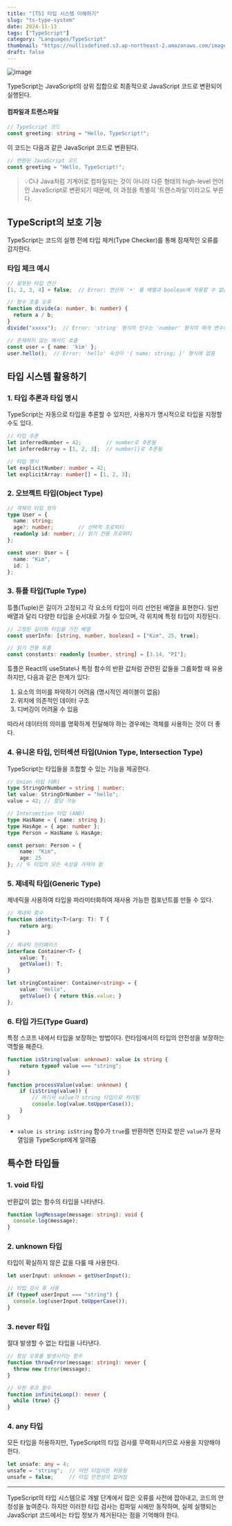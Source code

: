 ```yaml
---
title: "[TS] 타입 시스템 이해하기"
slug: "ts-type-system"
date: 2024-11-13
tags: ["TypeScript"]
category: "Languages/TypeScript"
thumbnail: "https://nullisdefined.s3.ap-northeast-2.amazonaws.com/images/bdb3fceafe9378092615c3f6ddf659a2.png"
draft: false
---
```

![image](https://nullisdefined.s3.ap-northeast-2.amazonaws.com/images/bdb3fceafe9378092615c3f6ddf659a2.png)

TypeScript는 JavaScript의 상위 집합으로 최종적으로 JavaScript 코드로 변환되어 실행된다.

#### 컴파일과 트랜스파일
```ts
// TypeScript 코드
const greeting: string = "Hello, TypeScript!";
```
이 코드는 다음과 같은 JavaScript 코드로 변환된다.
```js
// 변환된 JavaScript 코드
const greeting = "Hello, TypeScript!";
```
> 💡C나 Java처럼 기계어로 컴파일되는 것이 아니라 다른 형태의 high-level 언어인 JavaScript로 변환되기 때문에, 이 과정을 특별히 '트랜스파일'이라고도 부른다.

## TypeScript의 보호 기능
TypeScript는 코드의 실행 전에 타입 체커(Type Checker)를 통해 잠재적인 오류를 감지한다.
###  타입 체크 예시
```ts
// 잘못된 타입 연산
[1, 2, 3, 4] + false;  // Error: 연산자 '+' 를 배열과 boolean에 적용할 수 없음.

// 함수 호출 오류
function divide(a: number, b: number) {
  return a / b;
}
divide("xxxxx");  // Error: 'string' 형식의 인수는 'number' 형식의 매개 변수에 할당될 수 없음.

// 존재하지 않는 메서드 호출
const user = { name: 'kim' };
user.hello();  // Error: 'hello' 속성이 '{ name: string; }' 형식에 없음
```

## 타입 시스템 활용하기
### 1. 타입 추론과 타입 명시
TypeScript는 자동으로 타입을 추론할 수 있지만, 사용자가 명시적으로 타입을 지정할 수도 있다.
```ts
// 타입 추론
let inferredNumber = 42;        // number로 추론됨
let inferredArray = [1, 2, 3];  // number[]로 추론됨

// 타입 명시
let explicitNumber: number = 42;
let explicitArray: number[] = [1, 2, 3];
```
### 2. 오브젝트 타입(Object Type)
```ts
// 객체의 타입 정의
type User = {
  name: string;
  age?: number;        // 선택적 프로퍼티
  readonly id: number; // 읽기 전용 프로퍼티
};

const user: User = {
  name: "Kim",
  id: 1
};
```

### 3. 튜플 타입(Tuple Type)
튜플(Tuple)은 길이가 고정되고 각 요소의 타입이 미리 선언된 배열을 표현한다. 일반 배열과 달리 다양한 타입을 순서대로 가질 수 있으며, 각 위치에 특정 타입이 지정된다.
```ts
// 고정된 길이와 타입을 가진 배열
const userInfo: [string, number, boolean] = ["Kim", 25, true];

// 읽기 전용 튜플
const constants: readonly [number, string] = [3.14, "PI"];
```

튜플은 React의 useState나 특정 함수의 반환 값처럼 관련된 값들을 그룹화할 때 유용하지만, 다음과 같은 한계가 있다:

1. 요소의 의미를 파악하기 어려움 (명시적인 레이블이 없음)
2. 위치에 의존적인 데이터 구조
3. 디버깅이 어려울 수 있음

따라서 데이터의 의미를 명확하게 전달해야 하는 경우에는 객체를 사용하는 것이 더 좋다.

### 4. 유니온 타입, 인터섹션 타입(Union Type, Intersection Type)
TypeScript는 타입들을 조합할 수 있는 기능을 제공한다.
```ts
// Union 타입 (OR)
type StringOrNumber = string | number;
let value: StringOrNumber = "hello";
value = 42; // 할당 가능

// Intersection 타입 (AND)
type HasName = { name: string };
type HasAge = { age: number };
type Person = HasName & HasAge;

const person: Person = {
    name: "Kim",
    age: 25
}; // 두 타입의 모든 속성을 가져야 함
```

### 5. 제네릭 타입(Generic Type)
제네릭을 사용하여 타입을 파라미터화하여 재사용 가능한 컴포넌트를 만들 수 있다.
```ts
// 제네릭 함수
function identity<T>(arg: T): T {
    return arg;
}

// 제네릭 인터페이스
interface Container<T> {
    value: T;
    getValue(): T;
}

let stringContainer: Container<string> = {
    value: "Hello",
    getValue() { return this.value; }
};
```

### 6. 타입 가드(Type Guard)
특정 스코프 내에서 타입을 보장하는 방법이다. 런타임에서의 타입의 안전성을 보장하는 역할을 해준다.
```ts
function isString(value: unknown): value is string {
    return typeof value === "string";
}

function processValue(value: unknown) {
    if (isString(value)) {
        // 여기서 value가 string 타입으로 처리됨
        console.log(value.toUpperCase());
    }
}
```
- `value is string`: `isString` 함수가 `true`를 반환하면 인자로 받은 `value`가 문자열임을 TypeScript에게 알려줌
## 특수한 타입들
### 1. void 타입
반환값이 없는 함수의 타입을 나타낸다.
```ts
function logMessage(message: string): void {
  console.log(message);
}
```

### 2. unknown 타입
타입이 확실하지 않은 값을 다룰 때 사용한다.
```ts
let userInput: unknown = getUserInput();

// 타입 검사 후 사용
if (typeof userInput === "string") {
  console.log(userInput.toUpperCase());
}
```

### 3. never 타입
절대 발생할 수 없는 타입을 나타낸다.
```ts
// 항상 오류를 발생시키는 함수
function throwError(message: string): never {
  throw new Error(message);
}

// 무한 루프 함수
function infiniteLoop(): never {
  while (true) {}
}
```


### 4. any 타입
모든 타입을 허용하지만, TypeScript의 타입 검사를 무력화시키므로 사용을 지양해야 한다.
```ts
let unsafe: any = 4;
unsafe = "string";  // 어떤 타입이든 허용됨
unsafe = false;     // 타입 안전성이 없어짐
```

---
TypeScript의 타입 시스템으로 개발 단계에서 많은 오류를 사전에 잡아내고, 코드의 안정성을 높여준다. 하지만 이러한 타입 검사는 컴파일 시에만 동작하며, 실제 실행되는 JavaScript 코드에서는 타입 정보가 제거된다는 점을 기억해야 한다.